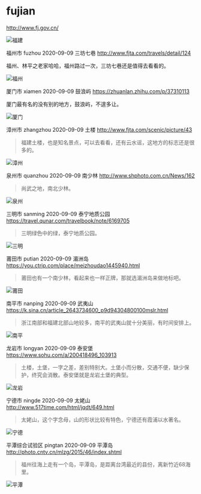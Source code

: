 # fujian

http://www.fj.gov.cn/

![福建](fujian.jpg)

福州市 fuzhou 2020-09-09 三坊七巷 http://www.fjta.com/travels/detail/124

福州、林平之老家哈哈，福州路过一次，三坊七巷还是值得去看看的。

![福州](fuzhou.jpg)

厦门市 xiamen 2020-09-09 鼓浪屿 https://zhuanlan.zhihu.com/p/37310113

厦门最有名的没有别的地方，鼓浪屿，不遑多让。

![厦门](xiamen.jpg)

漳州市 zhangzhou 2020-09-09 土楼 http://www.fjta.com/scenic/picture/43

> 福建土楼，也是知名景点，可以去看看，还有云水谣，这地方的标志还是很多的。

![漳州](zhangzhou.jpg)

泉州市 quanzhou 2020-09-09 南少林 http://www.shphoto.com.cn/News/162

> 尚武之地，南北少林。

![泉州](quanzhou.jpg)

三明市 sanming 2020-09-09 泰宁地质公园 https://travel.qunar.com/travelbook/note/6169705

> 三明绿色中的绿，泰宁地质公园。

![三明](sanming.jpg)

莆田市 putian 2020-09-09 湄洲岛 https://you.ctrip.com/place/meizhoudao1445940.html

> 莆田也有一个南少林，看起来也一样正牌，那就选湄洲岛来做地标吧。

![莆田](putian.jpg)

南平市 nanping 2020-09-09 武夷山 https://k.sina.cn/article_2643734600_p9d94304800100mslr.html

> 浙江南部和福建北部山地较多，南平的武夷山就十分美丽，有时间安排上。

![南平](nanping.jpg)

龙岩市 longyan 2020-09-09 泰安堡 https://www.sohu.com/a/200418496_103913

> 土楼，土堡，一字之差，差别特别大。土堡小而分散，交通不便，缺少保护，终究会消散。泰安堡就是龙岩土堡的典型。

![龙岩](longyan.jpeg)

宁德市 ningde 2020-09-09 太姥山 http://www.517time.com/html/jqdt/649.html

> 太姥山，这个字念母，山的形状比较有特色，宁德还有霞浦以水著名。

![宁德](ningde.jpg)

平潭综合试验区 pingtan 2020-09-09 平潭岛 http://photo.cntv.cn/mlzg/2015/46/index.shtml

> 福州往海上走有一个岛，平潭岛，是距离台湾最近的县份，离新竹近68海里。

![平潭](pingtan.jpg)
